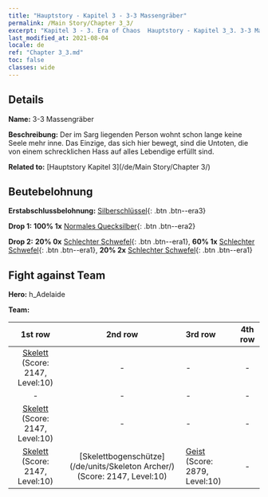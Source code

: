 ```yaml
---
title: "Hauptstory - Kapitel 3 - 3-3 Massengräber"
permalink: /Main Story/Chapter 3_3/
excerpt: "Kapitel 3 - 3. Era of Chaos  Hauptstory - Kapitel 3_3. 3-3 Massengräber"
last_modified_at: 2021-08-04
locale: de
ref: "Chapter 3_3.md"
toc: false
classes: wide
---
```


## Details

 **Name:** 3-3 Massengräber

 **Beschreibung:** Der im Sarg liegenden Person wohnt schon lange keine Seele mehr inne. Das Einzige, das sich hier bewegt, sind die Untoten, die von einem schrecklichen Hass auf alles Lebendige erfüllt sind.

 **Related to:** [Hauptstory Kapitel 3](/de/Main Story/Chapter 3/)

## Beutebelohnung

 **Erstabschlussbelohnung:** [Silberschlüssel](/ItemsDE/con_693/){: .btn .btn--era3}

 **Drop 1:** **100% 1x** [Normales Quecksilber](/ItemsDE/mat_8/){: .btn .btn--era2}

 **Drop 2:** **20% 0x** [Schlechter Schwefel](/ItemsDE/mat_3/){: .btn .btn--era1}, **60% 1x** [Schlechter Schwefel](/ItemsDE/mat_3/){: .btn .btn--era1}, **20% 2x** [Schlechter Schwefel](/ItemsDE/mat_3/){: .btn .btn--era1}


## Fight against Team
 **Hero:** h_Adelaide

 **Team:**


  | 1st row | 2nd row | 3rd row | 4th row |
  |:----:|:----:|:----|:----:|
  | [Skelett](/de/units/Skeleton/) (Score: 2147, Level:10)  | - | - | - |
  | - | - | - | - |
  | [Skelett](/de/units/Skeleton/) (Score: 2147, Level:10)  | - | - | - |
  | [Skelett](/de/units/Skeleton/) (Score: 2147, Level:10)  | [Skelettbogenschütze](/de/units/Skeleton Archer/) (Score: 2147, Level:10)  | [Geist](/de/units/Wight/) (Score: 2879, Level:10)  | - |



